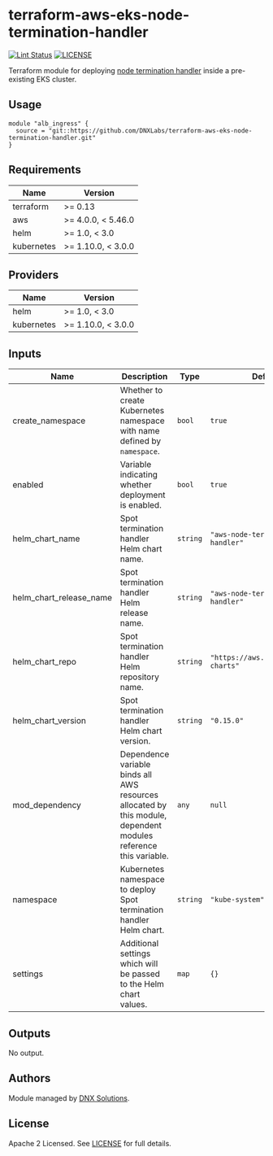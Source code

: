 # terraform-aws-eks-node-termination-handler

[![Lint Status](https://github.com/DNXLabs/terraform-aws-eks-node-termination-handler/workflows/Lint/badge.svg)](https://github.com/DNXLabs/terraform-aws-eks-node-termination-handler/actions)
[![LICENSE](https://img.shields.io/github/license/DNXLabs/terraform-aws-eks-node-termination-handler)](https://github.com/DNXLabs/terraform-aws-eks-node-termination-handler/blob/master/LICENSE)

Terraform module for deploying [node termination handler](https://github.com/aws/aws-node-termination-handler) inside a pre-existing EKS cluster.

## Usage

```
module "alb_ingress" {
  source = "git::https://github.com/DNXLabs/terraform-aws-eks-node-termination-handler.git"
}
```

<!--- BEGIN_TF_DOCS --->

## Requirements

| Name | Version |
|------|---------|
| terraform | >= 0.13 |
| aws | >= 4.0.0, < 5.46.0 |
| helm | >= 1.0, < 3.0 |
| kubernetes | >= 1.10.0, < 3.0.0 |

## Providers

| Name | Version |
|------|---------|
| helm | >= 1.0, < 3.0 |
| kubernetes | >= 1.10.0, < 3.0.0 |

## Inputs

| Name | Description | Type | Default | Required |
|------|-------------|------|---------|:--------:|
| create\_namespace | Whether to create Kubernetes namespace with name defined by `namespace`. | `bool` | `true` | no |
| enabled | Variable indicating whether deployment is enabled. | `bool` | `true` | no |
| helm\_chart\_name | Spot termination handler Helm chart name. | `string` | `"aws-node-termination-handler"` | no |
| helm\_chart\_release\_name | Spot termination handler Helm release name. | `string` | `"aws-node-termination-handler"` | no |
| helm\_chart\_repo | Spot termination handler Helm repository name. | `string` | `"https://aws.github.io/eks-charts"` | no |
| helm\_chart\_version | Spot termination handler Helm chart version. | `string` | `"0.15.0"` | no |
| mod\_dependency | Dependence variable binds all AWS resources allocated by this module, dependent modules reference this variable. | `any` | `null` | no |
| namespace | Kubernetes namespace to deploy Spot termination handler Helm chart. | `string` | `"kube-system"` | no |
| settings | Additional settings which will be passed to the Helm chart values. | `map` | `{}` | no |

## Outputs

No output.

<!--- END_TF_DOCS --->

## Authors

Module managed by [DNX Solutions](https://github.com/DNXLabs).

## License

Apache 2 Licensed. See [LICENSE](https://github.com/DNXLabs/terraform-aws-eks-node-termination-handler/blob/master/LICENSE) for full details.